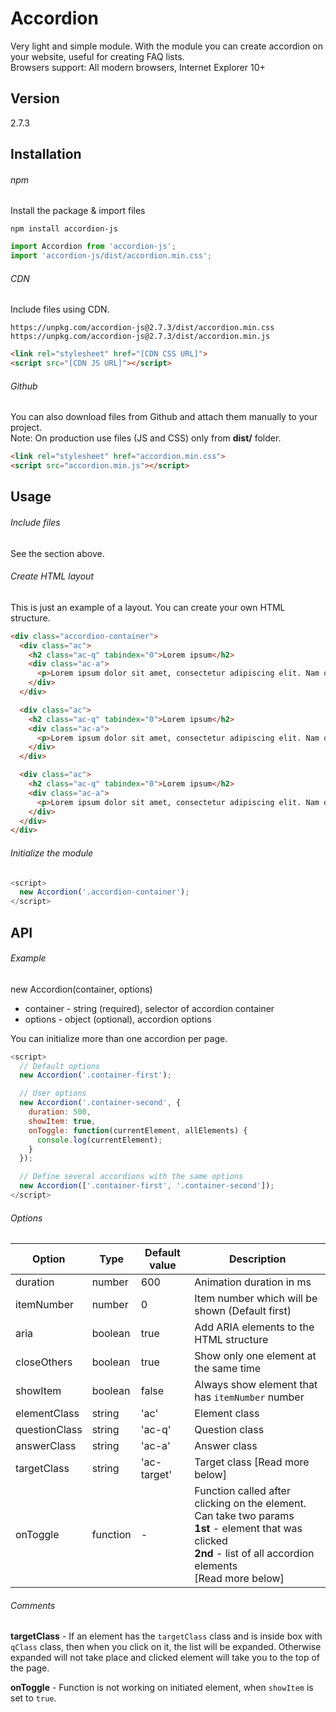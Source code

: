 # Accordion
Very light and simple module. With the module you can create accordion on your website, useful for creating FAQ lists.
<br> Browsers support: All modern browsers, Internet Explorer 10+

## Version
2.7.3

## Installation

###### npm
Install the package & import files
```
npm install accordion-js
```

```javascript
import Accordion from 'accordion-js';
import 'accordion-js/dist/accordion.min.css';
```

###### CDN
Include files using CDN.

```
https://unpkg.com/accordion-js@2.7.3/dist/accordion.min.css
https://unpkg.com/accordion-js@2.7.3/dist/accordion.min.js
```

```html
<link rel="stylesheet" href="[CDN CSS URL]"> 
<script src="[CDN JS URL]"></script>
```

###### Github
You can also download files from Github and attach them manually to your project. <br>
Note: On production use files (JS and CSS) only from **dist/** folder.

```html
<link rel="stylesheet" href="accordion.min.css"> 
<script src="accordion.min.js"></script>  
```

## Usage

###### Include files
See the section above.

###### Create HTML layout
This is just an example of a layout. You can create your own HTML structure.
```html
<div class="accordion-container">
  <div class="ac">
    <h2 class="ac-q" tabindex="0">Lorem ipsum</h2>
    <div class="ac-a">
      <p>Lorem ipsum dolor sit amet, consectetur adipiscing elit. Nam quis lacinia nibh.</p>
    </div>
  </div>

  <div class="ac">
    <h2 class="ac-q" tabindex="0">Lorem ipsum</h2>
    <div class="ac-a">
      <p>Lorem ipsum dolor sit amet, consectetur adipiscing elit. Nam quis lacinia nibh.</p>
    </div>
  </div>

  <div class="ac">
    <h2 class="ac-q" tabindex="0">Lorem ipsum</h2>
    <div class="ac-a">
      <p>Lorem ipsum dolor sit amet, consectetur adipiscing elit. Nam quis lacinia nibh.</p>
    </div>
  </div>
</div>
```

###### Initialize the module
```javascript
<script>
  new Accordion('.accordion-container');  
</script>
```

## API

###### Example
new Accordion(container, options)

* container - string (required), selector of accordion container 
* options - object (optional), accordion options

You can initialize more than one accordion per page.
```javascript
<script>
  // Default options
  new Accordion('.container-first');  

  // User options
  new Accordion('.container-second', {
    duration: 500,
    showItem: true,
    onToggle: function(currentElement, allElements) {
      console.log(currentElement);
    }
  }); 

  // Define several accordions with the same options
  new Accordion(['.container-first', '.container-second']); 
</script>
```

###### Options

| Option  | Type | Default value | Description |
| ----- | ----- | ----- | ----- |
| duration | number | 600 | Animation duration in ms |
| itemNumber | number | 0 | Item number which will be shown (Default first) |
| aria | boolean | true | Add ARIA elements to the HTML structure |
| closeOthers | boolean | true | Show only one element at the same time |
| showItem | boolean | false | Always show element that has `itemNumber` number |
| elementClass | string | 'ac' | Element class |
| questionClass | string | 'ac-q' | Question class |
| answerClass | string | 'ac-a' | Answer class |
| targetClass | string | 'ac-target' | Target class [Read more below] |
| onToggle | function | - | Function called after clicking on the element. Can take two params <br> **1st** - element that was clicked <br> **2nd** - list of all accordion elements <br> [Read more below]|

###### Comments

**targetClass** - If an element has the `targetClass` class and is inside box with `qClass` class, then when you click on it, the list will be expanded. Otherwise expanded will not take place and clicked element will take you to the top of the page.

**onToggle** - Function is not working on initiated element, when `showItem` is set to `true`.
